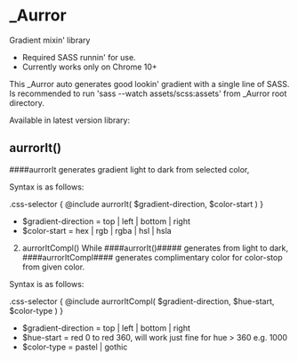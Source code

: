 # _Aurror
Gradient mixin' library

* Required SASS runnin' for use.
* Currently works only on Chrome 10+


This _Aurror auto generates good lookin' gradient with a single line of SASS.
Is recommended to run 'sass --watch assets/scss:assets' from _Aurror root directory.

Available in latest version library:

## aurrorIt()
####aurrorIt generates gradient light to dark from selected color, 


Syntax is as follows:

.css-selector {
	@include aurrorIt( $gradient-direction, $color-start )
}


* $gradient-direction = top | left | bottom | right
* $color-start = hex | rgb | rgba | hsl | hsla
 

2. aurrorItCompl()
While ####aurrorIt()##### generates from light to dark, ####aurrorItCompl#### generates complimentary color for color-stop from given color.

Syntax is as follows:

.css-selector {
	@include aurrorItCompl( $gradient-direction, $hue-start, $color-type )
}


* $gradient-direction = top | left | bottom | right
* $hue-start =  red 0 to red 360, will work just fine for hue > 360 e.g. 1000
* $color-type = pastel | gothic
